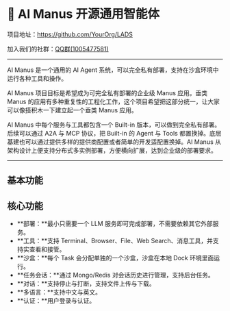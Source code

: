 # 🤖 AI Manus 开源通用智能体

项目地址：<https://github.com/YourOrg/LADS>

加入我们的社群：[QQ群(1005477581)](https://qun.qq.com/universal-share/share?ac=1&authKey=p4X3Da5iMpR4liAenxwvhs7IValPKiCFtUevRlJouz9qSTSZsMnPJc3hzsJjgQYv&busi_data=eyJncm91cENvZGUiOiIxMDA1NDc3NTgxIiwidG9rZW4iOiJNZmUrTmQ0UzNDZDNqNDFVdjVPS1VCRkJGRWVlV0R3RFJSRVFoZDAwRjFDeUdUM0t6aUIyczlVdzRjV1BYN09IIiwidWluIjoiMzQyMjExODE1In0%3D&data=C3B-E6BlEbailV32co77iXL5vxPIhtD9y_itWLSq50hKqosO_55_isOZym2Faaq4hs9-517tUY8GSWaDwPom-A&svctype=4&tempid=h5_group_info)

---

AI Manus 是一个通用的 AI Agent 系统，可以完全私有部署，支持在沙盒环境中运行各种工具和操作。

AI Manus 项目目标是希望成为可完全私有部署的企业级 Manus 应用。垂类 Manus 的应用有多种重复性的工程化工作，这个项目希望把这部分统一，让大家可以像搭积木一下建立起一个垂类 Manus 应用。

AI Manus 中每个服务与工具都包含一个 Built-in 版本，可以做到完全私有部署。后续可以通过 A2A 与 MCP 协议，把 Built-in 的 Agent 与 Tools 都置换掉。底层基建也可以通过提供多样的提供商配置或者简单的开发适配置换掉。AI Manus 从架构设计上便支持分布式多实例部署，方便横向扩展，达到企业级的部署要求。

---

## 基本功能

[](https://github.com/user-attachments/assets/37060a09-c647-4bcb-920c-959f7fa73ebe ':include :type=video controls width="100%"')

## 核心功能

 * **部署：**最小只需要一个 LLM 服务即可完成部署，不需要依赖其它外部服务。
 * **工具：**支持 Terminal、Browser、File、Web Search、消息工具，并支持实查看和接管。
 * **沙盒：**每个 Task 会分配单独的一个沙盒，沙盒在本地 Dock 环境里面运行。
 * **任务会话：**通过 Mongo/Redis 对会话历史进行管理，支持后台任务。
 * **对话：**支持停止与打断，支持文件上传与下载。
 * **多语言：**支持中文与英文。
 * **认证：**用户登录与认证。
